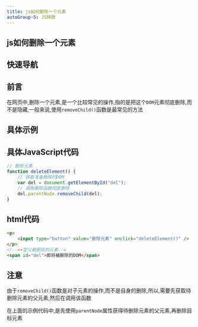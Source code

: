 ```yaml
---
title: js如何删除一个元素
autoGroup-5: JS特效
---
```


## js如何删除一个元素

## 快速导航

<TOC />

## 前言

在网页中,删除一个元素,是一个比较常见的操作,指的是把这个`DOM`元素彻底删除,而不是隐藏,一般来说,使用`removeChild()`函数是最常见的方法

## 具体示例

<jingdiantexiao-deleteElem />

## 具体JavaScript代码

```js
// 删除元素 
function deleteElement() {
    // 获取准备删除的DOM
    var del = document.getElementById("del");
    // 调用删除函数彻底删除
    del.parentNode.removeChild(del);
}
```

## html代码 

```html
<p>
    <input type="button" value="删除元素" onclick="deleteElement()" />
</p>
<!----定义被删除的元素-->
<span id="del">即将被删除的DOM</span>
```

## 注意

由于`removeChild()`函数是对子元素的操作,而不是自身的删除,所以,需要先获取待删除元素的父元素,然后在调用该函数

在上面的示例代码中,是先使用`parentNode`属性获得待删除元素的父元素,再删除目标元素

<footer-FooterLink :isShareLink="true" :isDaShang="true" />
<footer-FeedBack />